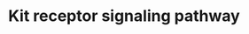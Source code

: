 ---
annotations:
- id: PW:0001227
  parent: signaling pathway
  type: Pathway Ontology
  value: Stem Cell Factor signaling pathway
authors:
- A.Pandey
- MaintBot
- AlexanderPico
- Ddigles
- Eweitz
citedin:
- link: PMC7339012
  title: Hematopoietic stem-cell senescence and myocardial repair - Coronary artery
    disease genotype/phenotype analysis of post-MI myocardial regeneration response
    induced by CABG/CD133+ bone marrow hematopoietic stem cell treatment in RCT PERFECT
    Phase 3 (2020)
- link: 10.1038/mtm.2014.7
  title: Proteomic profiling of salivary gland after nonviral gene transfer mediated
    by conventional plasmids and minicircles (2014)
- link: 10.3390/nu17050757
  title: Isoschaftoside in Fig Leaf Tea Alleviates Nonalcoholic Fatty Liver Disease
    in Mice via the Regulation of Macrophage Polarity (2025)
- link: 10.1016/j.forsciint.2016.06.027
  title: Simultaneous time course analysis of multiple markers based on DNA microarray
    in incised wound in skeletal muscle for wound aging (2016)
description: 'Kit is a receptor protein tyrosine kinase, which is a receptor for stem
  cell factor or kit ligand. Signaling through Kit is important for formation of red
  cells, lymphocytes, mast cells and platelets among others. Binding of Kit receptor
  to stem cell factor leads to an intracellular cascade of events that includes activation
  of PI 3-kinase, Src family kinases and PLC gamma. Activating mutations in the Kit
  receptor are associated with several human malignancies include leukemias, gastrointestinal
  stromal tumors and mastocytomas.  Source: NetPath http://www.netpath.org/pathways?path_id=NetPath_6'
last-edited: 2021-05-23
organisms:
- Mus musculus
redirect_from:
- /index.php/Pathway:WP407
- /instance/WP407
- /instance/WP407_r117910
revision: r117910
schema-jsonld:
- '@context': https://schema.org/
  '@id': https://wikipathways.github.io/pathways/WP407.html
  '@type': Dataset
  creator:
    '@type': Organization
    name: WikiPathways
  description: 'Kit is a receptor protein tyrosine kinase, which is a receptor for
    stem cell factor or kit ligand. Signaling through Kit is important for formation
    of red cells, lymphocytes, mast cells and platelets among others. Binding of Kit
    receptor to stem cell factor leads to an intracellular cascade of events that
    includes activation of PI 3-kinase, Src family kinases and PLC gamma. Activating
    mutations in the Kit receptor are associated with several human malignancies include
    leukemias, gastrointestinal stromal tumors and mastocytomas.  Source: NetPath
    http://www.netpath.org/pathways?path_id=NetPath_6'
  keywords:
  - Abl1
  - Akt1
  - Bad
  - Btk
  - CSF2RB
  - Cbl
  - Cblb
  - Cish
  - Cltc
  - Crk
  - Crkl
  - Dok1
  - Ep300
  - Epor
  - Fes
  - Fgr
  - Fyn
  - Grap
  - Grb10
  - Grb2
  - Grb7
  - Hck
  - Hras1
  - Inpp5d
  - Jak2
  - Kit
  - Kitl
  - Lyn
  - Map2k1
  - Mapk1
  - Matk
  - Mitf
  - Mpdz
  - Pik3cg
  - Pik3r1
  - Pik3r2
  - Plce1
  - Plcg1
  - Prkca
  - Prkcb
  - Ptpn11
  - Ptpn6
  - Ptpru
  - Raf1
  - Rasa1
  - Rps6ka1
  - Sh2b2
  - Sh3kbp1
  - Shc1
  - Socs1
  - Socs4
  - Socs5
  - Socs6
  - Sos1
  - Spred1
  - Spred2
  - Src
  - Stap1
  - Stat1
  - Stat3
  - Stat5a
  - Stat5b
  - Tec
  - Tnfrsf10b
  - Vav1
  - Vav2
  - Yes1
  license: CC0
  name: Kit receptor signaling pathway
seo: CreativeWork
title: Kit receptor signaling pathway
wpid: WP407
---